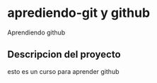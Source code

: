 # aprediendo-git y github
Aprendiendo github
## Descripcion del proyecto
esto es un curso para aprender github

